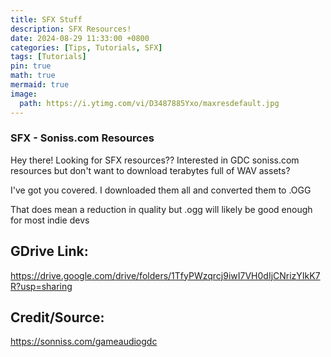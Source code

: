 ```yaml
---
title: SFX Stuff
description: SFX Resources!
date: 2024-08-29 11:33:00 +0800
categories: [Tips, Tutorials, SFX]
tags: [Tutorials]
pin: true
math: true
mermaid: true
image:
  path: https://i.ytimg.com/vi/D3487885Yxo/maxresdefault.jpg
---
```


### SFX -  Soniss.com Resources

Hey there! Looking for SFX resources?? Interested in GDC soniss.com resources but don't want to download terabytes full of WAV assets?


I've got you covered. I downloaded them all and converted them to .OGG

That does mean a reduction in quality but .ogg will likely be good enough for most indie devs

## GDrive Link:
<https://drive.google.com/drive/folders/1TfyPWzqrcj9iwI7VH0dIjCNrizYIkK7R?usp=sharing>

## Credit/Source:
<https://sonniss.com/gameaudiogdc>
